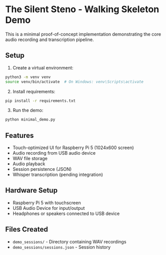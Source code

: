 # The Silent Steno - Walking Skeleton Demo

This is a minimal proof-of-concept implementation demonstrating the core audio recording and transcription pipeline.

## Setup

1. Create a virtual environment:
```bash
python3 -m venv venv
source venv/bin/activate  # On Windows: venv\Scripts\activate
```

2. Install requirements:
```bash
pip install -r requirements.txt
```

3. Run the demo:
```bash
python minimal_demo.py
```

## Features

- Touch-optimized UI for Raspberry Pi 5 (1024x600 screen)
- Audio recording from USB audio device
- WAV file storage
- Audio playback
- Session persistence (JSON)
- Whisper transcription (pending integration)

## Hardware Setup

- Raspberry Pi 5 with touchscreen
- USB Audio Device for input/output
- Headphones or speakers connected to USB device

## Files Created

- `demo_sessions/` - Directory containing WAV recordings
- `demo_sessions/sessions.json` - Session history